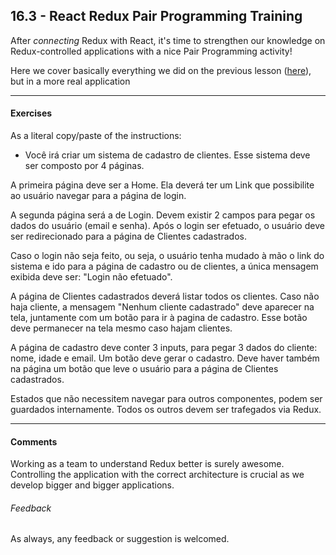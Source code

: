 ## 16.3 - React Redux Pair Programming Training

After *connecting* Redux with React, it's time to strengthen our knowledge on Redux-controlled applications with a nice Pair Programming activity!

Here we cover basically everything we did on the previous lesson ([here](../16.2_REACT_REDUX)), but in a more real application

----

#### Exercises

As a literal copy/paste of the instructions:

- Você irá criar um sistema de cadastro de clientes. Esse sistema deve ser composto por 4 páginas.

A primeira página deve ser a Home. Ela deverá ter um Link que possibilite ao usuário navegar para a página de login.

A segunda página será a de Login. Devem existir 2 campos para pegar os dados do usuário (email e senha). Após o login ser efetuado, o usuário deve ser redirecionado para a página de Clientes cadastrados.

Caso o login não seja feito, ou seja, o usuário tenha mudado à mão o link do sistema e ido para a página de cadastro ou de clientes, a única mensagem exibida deve ser: "Login não efetuado".

A página de Clientes cadastrados deverá listar todos os clientes. Caso não haja cliente, a mensagem "Nenhum cliente cadastrado" deve aparecer na tela, juntamente com um botão para ir à pagina de cadastro. Esse botão deve permanecer na tela mesmo caso hajam clientes.

A página de cadastro deve conter 3 inputs, para pegar 3 dados do cliente: nome, idade e email. Um botão deve gerar o cadastro. Deve haver também na página um botão que leve o usuário para a página de
Clientes cadastrados.

Estados que não necessitem navegar para outros componentes, podem ser guardados internamente. Todos os outros devem ser trafegados via Redux.

----

#### Comments

Working as a team to understand Redux better is surely awesome. Controlling the application with the correct architecture is crucial as we develop bigger and bigger applications.

###### Feedback

As always, any feedback or suggestion is welcomed.
